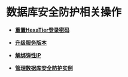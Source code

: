 # 数据库安全防护相关操作<a name="ZH-CN_TOPIC_0111166455"></a>

-   **[重置HexaTier登录密码](重置HexaTier登录密码.md)**  

-   **[升级服务版本](升级服务版本.md)**  

-   **[解绑弹性IP](解绑弹性IP.md)**  

-   **[管理数据库安全防护实例](管理数据库安全防护实例.md)**  


